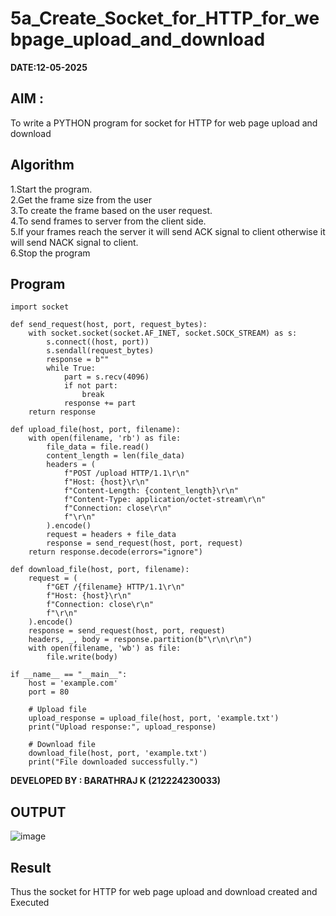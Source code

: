 # 5a_Create_Socket_for_HTTP_for_webpage_upload_and_download

**DATE:12-05-2025**

## AIM :
To write a PYTHON program for socket for HTTP for web page upload and download
## Algorithm

1.Start the program.
<BR>
2.Get the frame size from the user
<BR>
3.To create the frame based on the user request.
<BR>
4.To send frames to server from the client side.
<BR>
5.If your frames reach the server it will send ACK signal to client otherwise it will send NACK signal to client.
<BR>
6.Stop the program
<BR>
## Program 

```
import socket

def send_request(host, port, request_bytes):
    with socket.socket(socket.AF_INET, socket.SOCK_STREAM) as s:
        s.connect((host, port))
        s.sendall(request_bytes)
        response = b""
        while True:
            part = s.recv(4096)
            if not part:
                break
            response += part
    return response

def upload_file(host, port, filename):
    with open(filename, 'rb') as file:
        file_data = file.read()
        content_length = len(file_data)
        headers = (
            f"POST /upload HTTP/1.1\r\n"
            f"Host: {host}\r\n"
            f"Content-Length: {content_length}\r\n"
            f"Content-Type: application/octet-stream\r\n"
            f"Connection: close\r\n"
            f"\r\n"
        ).encode()
        request = headers + file_data
        response = send_request(host, port, request)
    return response.decode(errors="ignore")

def download_file(host, port, filename):
    request = (
        f"GET /{filename} HTTP/1.1\r\n"
        f"Host: {host}\r\n"
        f"Connection: close\r\n"
        f"\r\n"
    ).encode()
    response = send_request(host, port, request)
    headers, _, body = response.partition(b"\r\n\r\n")
    with open(filename, 'wb') as file:
        file.write(body)

if __name__ == "__main__":
    host = 'example.com'
    port = 80

    # Upload file
    upload_response = upload_file(host, port, 'example.txt')
    print("Upload response:", upload_response)

    # Download file
    download_file(host, port, 'example.txt')
    print("File downloaded successfully.")

```

**DEVELOPED BY : BARATHRAJ K (212224230033)**

## OUTPUT

![image](https://github.com/user-attachments/assets/8808d5f3-755f-4a20-9f61-f468ae4c5e2f)


## Result
Thus the socket for HTTP for web page upload and download created and Executed
